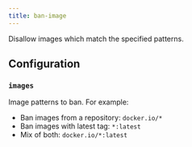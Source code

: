 ```yaml
---
title: ban-image
---
```


Disallow images which match the specified patterns.

## Configuration

### `images`

Image patterns to ban. For example:

- Ban images from a repository: `docker.io/*`
- Ban images with latest tag: `*:latest`
- Mix of both: `docker.io/*:latest`
